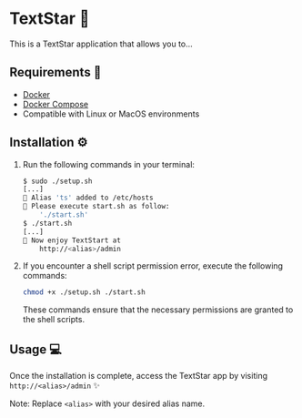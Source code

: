 # TextStar :star2:

This is a TextStar application that allows you to...

## Requirements :rocket:

- [Docker](https://www.docker.com/)
- [Docker Compose](https://docs.docker.com/compose/)
- Compatible with Linux or MacOS environments

## Installation :gear:

1. Run the following commands in your terminal:
    ```bash
    $ sudo ./setup.sh
    [...]
    🌟 Alias 'ts' added to /etc/hosts
    🌟 Please execute start.sh as follow:
	    './start.sh'
    $ ./start.sh
    [...]
    🌟 Now enjoy TextStart at
        http://<alias>/admin
    ```

2. If you encounter a shell script permission error, execute the following commands:
    ```bash
    chmod +x ./setup.sh ./start.sh
    ```
    These commands ensure that the necessary permissions are granted to the shell scripts.

## Usage :computer:

Once the installation is complete, access the TextStar app by visiting `http://<alias>/admin` :sparkles:

Note: Replace `<alias>` with your desired alias name.
